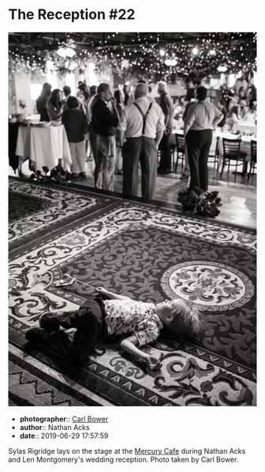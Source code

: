 # The Reception \#22

![Sylas Rigridge lays on the stage at the Mercury Cafe](assets/2019-06-29-set-3-the-reception-22.webp)

* **photographer**:: [Carl Bower](https://carlbowerphotos.com)
* **author**:: Nathan Acks
* **date**:: 2019-06-29 17:57:59

Sylas Rigridge lays on the stage at the [Mercury Cafe](http://mercurycafe.com) during Nathan Acks and Len Montgomery's wedding reception. Photo taken by Carl Bower.
